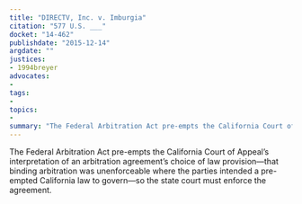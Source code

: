 ```yaml
---
title: "DIRECTV, Inc. v. Imburgia"
citation: "577 U.S. ___"
docket: "14-462"
publishdate: "2015-12-14"
argdate: ""
justices:
- 1994breyer
advocates:
- 
tags:
- 
topics:
- 
summary: "The Federal Arbitration Act pre-empts the California Court of Appeal’s interpretation of an arbitration agreement’s choice of law provision—that binding arbitration was unenforceable where the parties intended a pre-empted California law to govern—so the state court must enforce the agreement."
---
```

The Federal Arbitration Act pre-empts the California Court of Appeal’s interpretation of an arbitration agreement’s choice of law provision—that binding arbitration was unenforceable where the parties intended a pre-empted California law to govern—so the state court must enforce the agreement.

